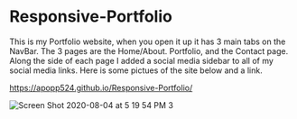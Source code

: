 # Responsive-Portfolio
This is my Portfolio website, when you open it up it has 3 main tabs on the NavBar. The 3 pages are the Home/About. Portfolio, and the Contact page. Along the side of each page I added a social media sidebar to all of my social media links. Here is some pictues of the site below and a link. 

https://apopp524.github.io/Responsive-Portfolio/


![Screen Shot 2020-08-04 at 5 19 54 PM 3](https://user-images.githubusercontent.com/64044377/89351168-0dd90480-d677-11ea-8e11-c572b532f960.png)
